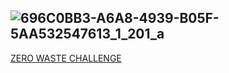![696C0BB3-A6A8-4939-B05F-5AA532547613_1_201_a](https://github.com/user-attachments/assets/2af9dc3d-a026-47fc-a4a7-c1eafea4f505)
---

[ZERO WASTE CHALLENGE](https://github.com/bounswe/bounswe2025group10/wiki/Project-%235-:-ZERO-WASTE-CHALLENGE)
